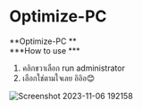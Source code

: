 # Optimize-PC
**Optimize-PC **  
***How to use *** 
1. คลิกขวาเลือก run administrator 
2. เลือกใช่ตามใจเลย อิอิอ😊

![Screenshot 2023-11-06 192158](https://github.com/max652535/Optimize-PC/assets/98867962/5d97cfa7-6bc1-47ce-a221-b4a6e6b324e6)
